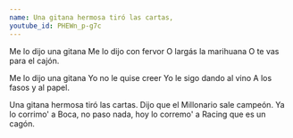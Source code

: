 ```yaml
---
name: Una gitana hermosa tiró las cartas,
youtube_id: PHEWn_p-g7c
---
```


Me lo dijo una gitana
Me lo dijo con fervor
O largás la marihuana
O te vas para el cajón.

Me lo dijo una gitana
Yo no le quise creer
Yo le sigo dando al vino
A los fasos y al papel.

Una gitana hermosa tiró las cartas.
Dijo que el Millonario sale campeón.
Ya lo corrimo' a Boca, no paso nada,
hoy lo corremo' a Racing que es un cagón.
